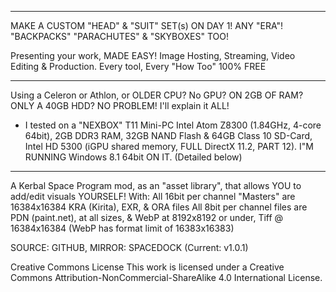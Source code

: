 ______________________________________________________________________________________

MAKE A CUSTOM "HEAD" & "SUIT" SET(s) ON DAY 1! ANY "ERA"! "BACKPACKS" "PARACHUTES" & "SKYBOXES" TOO!

Presenting your work, MADE EASY! Image Hosting, Streaming, Video Editing & Production. Every tool, Every "How Too" 100% FREE


______________________________________________________________________________________

Using a Celeron or Athlon, or OLDER CPU? No GPU? ON 2GB OF RAM? ONLY A 40GB HDD? NO PROBLEM! I'll explain it ALL!

* I tested on a "NEXBOX" T11 Mini-PC Intel Atom Z8300 (1.84GHz, 4-core 64bit), 2GB DDR3 RAM, 32GB NAND Flash & 64GB Class 10 SD-Card, Intel HD 5300 (iGPU shared memory, FULL DirectX 11.2, PART 12). I"M RUNNING Windows 8.1 64bit ON IT. (Detailed below)

______________________________________________________________________________________

 

A Kerbal Space Program mod, as an "asset library", that allows YOU to add/edit visuals YOURSELF! With:
All 16bit per channel "Masters" are 16384x16384 KRA (Kirita), EXR, & ORA files
All 8bit per channel files are PDN (paint.net), at all sizes, & WebP at 8192x8192 or under, Tiff @ 16384x16384 (WebP has format limit of 16383x16383)

SOURCE: GITHUB, MIRROR: SPACEDOCK (Current: v1.0.1)

Creative Commons License
This work is licensed under a Creative Commons Attribution-NonCommercial-ShareAlike 4.0 International License.
